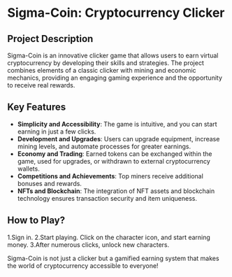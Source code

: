 # Sigma-Coin: Cryptocurrency Clicker

## Project Description
Sigma-Coin is an innovative clicker game that allows users to earn virtual cryptocurrency by developing their skills and strategies. The project combines elements of a classic clicker with mining and economic mechanics, providing an engaging gaming experience and the opportunity to receive real rewards.

## Key Features
- **Simplicity and Accessibility**: The game is intuitive, and you can start earning in just a few clicks.
- **Development and Upgrades**: Users can upgrade equipment, increase mining levels, and automate processes for greater earnings.
- **Economy and Trading**: Earned tokens can be exchanged within the game, used for upgrades, or withdrawn to external cryptocurrency wallets.
- **Competitions and Achievements**: Top miners receive additional bonuses and rewards.
- **NFTs and Blockchain**: The integration of NFT assets and blockchain technology ensures transaction security and item uniqueness.

## How to Play?
1.Sign in.
2.Start playing. Click on the character icon, and start earning money. 
3.After numerous clicks, unlock new characters.

Sigma-Coin is not just a clicker but a gamified earning system that makes the world of cryptocurrency accessible to everyone!

